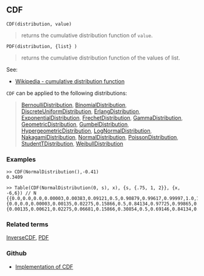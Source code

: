 ## CDF

```
CDF(distribution, value)
```

> returns the cumulative distribution function of `value`. 

```
PDF(distribution, {list} )
```

> returns the cumulative distribution function of the values of list. 

See:
* [Wikipedia - cumulative distribution function](https://en.wikipedia.org/wiki/Cumulative_distribution_function)

`CDF` can be applied to the following distributions:

> [BernoulliDistribution](BernoulliDistribution.md), [BinomialDistribution](BinomialDistribution.md), [DiscreteUniformDistribution](DiscreteUniformDistribution.md), [ErlangDistribution](ErlangDistribution.md), [ExponentialDistribution](ExponentialDistribution.md), [FrechetDistribution](FrechetDistribution.md), 
[GammaDistribution](GammaDistribution.md), [GeometricDistribution](GeometricDistribution.md), [GumbelDistribution](GumbelDistribution.md), [HypergeometricDistribution](HypergeometricDistribution.md), [LogNormalDistribution](LogNormalDistribution.md), [NakagamiDistribution](NakagamiDistribution.md), [NormalDistribution](NormalDistribution.md), 
[PoissonDistribution](PoissonDistribution.md), [StudentTDistribution](StudentTDistribution.md), [WeibullDistribution](WeibullDistribution.md) 

### Examples

``` 
>> CDF(NormalDistribution(),-0.41)
0.3409

>> Table(CDF(NormalDistribution(0, s), x), {s, {.75, 1, 2}}, {x, -6,6}) // N
{{0.0,0.0,0.0,0.00003,0.00383,0.09121,0.5,0.90879,0.99617,0.99997,1.0,1.0,1.0},{0.0,0.0,0.00003,0.00135,0.02275,0.15866,0.5,0.84134,0.97725,0.99865,0.99997,1.0,1.0},{0.00135,0.00621,0.02275,0.06681,0.15866,0.30854,0.5,0.69146,0.84134,0.93319,0.97725,0.99379,0.99865}}
```
  

### Related terms 
[InverseCDF](InverseCDF.md), [PDF](PDF.md)  


### Github

* [Implementation of CDF](https://github.com/axkr/symja_android_library/blob/master/symja_android_library/matheclipse-core/src/main/java/org/matheclipse/core/builtin/StatisticsFunctions.java#L446) 
